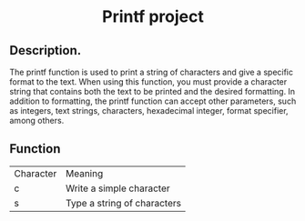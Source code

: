 <h1 align = "center"> Printf project </h1>

<h2>Description.</h2>

The printf function is used to print a string of characters and give a specific format to the text. When using this function, you must provide a character string that contains both the text to be printed and the desired formatting. In addition to formatting, the printf function can accept other parameters, such as integers, text strings, characters, hexadecimal integer, format specifier, among others.

<h2>Function</h2>

<table>
<tr>
<td>Character</td>
<td>Meaning</td>
</tr>
<tr>
<td>c</td>
<td>Write a simple character</td>
</tr>
<tr>
<td>s</td>
<td>Type a string of characters</td>
</table>
